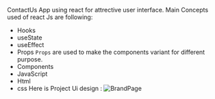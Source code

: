 ContactUs App using react for attrective user interface.
Main Concepts used of react Js are following:
- Hooks
- useState
- useEffect
- Props
    `Props` are used to make the components variant for different purpose.
- Components
- JavaScript
- Html
- css
Here is Project Ui design :
![BrandPage](https://github.com/WaqasArshad97/ContactUs-Page/assets/140519770/6b80bbf9-efde-4c8b-af4d-67c4dd1f03af)
